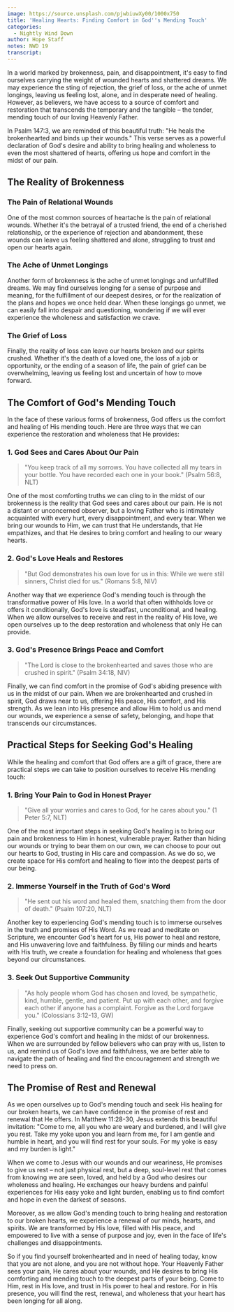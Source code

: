 ```yaml
---
image: https://source.unsplash.com/pjwbiuwXy00/1000x750
title: 'Healing Hearts: Finding Comfort in God''s Mending Touch'
categories:
  - Nightly Wind Down
author: Hope Staff
notes: NWD 19
transcript:
---
```

In a world marked by brokenness, pain, and disappointment, it's easy to find ourselves carrying the weight of wounded hearts and shattered dreams. We may experience the sting of rejection, the grief of loss, or the ache of unmet longings, leaving us feeling lost, alone, and in desperate need of healing. However, as believers, we have access to a source of comfort and restoration that transcends the temporary and the tangible – the tender, mending touch of our loving Heavenly Father.

In Psalm 147:3, we are reminded of this beautiful truth: "He heals the brokenhearted and binds up their wounds." This verse serves as a powerful declaration of God's desire and ability to bring healing and wholeness to even the most shattered of hearts, offering us hope and comfort in the midst of our pain.

## The Reality of Brokenness

### The Pain of Relational Wounds

One of the most common sources of heartache is the pain of relational wounds. Whether it's the betrayal of a trusted friend, the end of a cherished relationship, or the experience of rejection and abandonment, these wounds can leave us feeling shattered and alone, struggling to trust and open our hearts again.

### The Ache of Unmet Longings

Another form of brokenness is the ache of unmet longings and unfulfilled dreams. We may find ourselves longing for a sense of purpose and meaning, for the fulfillment of our deepest desires, or for the realization of the plans and hopes we once held dear. When these longings go unmet, we can easily fall into despair and questioning, wondering if we will ever experience the wholeness and satisfaction we crave.

### The Grief of Loss

Finally, the reality of loss can leave our hearts broken and our spirits crushed. Whether it's the death of a loved one, the loss of a job or opportunity, or the ending of a season of life, the pain of grief can be overwhelming, leaving us feeling lost and uncertain of how to move forward.

## The Comfort of God's Mending Touch

In the face of these various forms of brokenness, God offers us the comfort and healing of His mending touch. Here are three ways that we can experience the restoration and wholeness that He provides:

### 1\. God Sees and Cares About Our Pain

> "You keep track of all my sorrows. You have collected all my tears in your bottle. You have recorded each one in your book." (Psalm 56:8, NLT)

One of the most comforting truths we can cling to in the midst of our brokenness is the reality that God sees and cares about our pain. He is not a distant or unconcerned observer, but a loving Father who is intimately acquainted with every hurt, every disappointment, and every tear. When we bring our wounds to Him, we can trust that He understands, that He empathizes, and that He desires to bring comfort and healing to our weary hearts.

### 2\. God's Love Heals and Restores

> "But God demonstrates his own love for us in this: While we were still sinners, Christ died for us." (Romans 5:8, NIV)

Another way that we experience God's mending touch is through the transformative power of His love. In a world that often withholds love or offers it conditionally, God's love is steadfast, unconditional, and healing. When we allow ourselves to receive and rest in the reality of His love, we open ourselves up to the deep restoration and wholeness that only He can provide.

### 3\. God's Presence Brings Peace and Comfort

> "The Lord is close to the brokenhearted and saves those who are crushed in spirit." (Psalm 34:18, NIV)

Finally, we can find comfort in the promise of God's abiding presence with us in the midst of our pain. When we are brokenhearted and crushed in spirit, God draws near to us, offering His peace, His comfort, and His strength. As we lean into His presence and allow Him to hold us and mend our wounds, we experience a sense of safety, belonging, and hope that transcends our circumstances.

## Practical Steps for Seeking God's Healing

While the healing and comfort that God offers are a gift of grace, there are practical steps we can take to position ourselves to receive His mending touch:

### 1\. Bring Your Pain to God in Honest Prayer

> "Give all your worries and cares to God, for he cares about you." (1 Peter 5:7, NLT)

One of the most important steps in seeking God's healing is to bring our pain and brokenness to Him in honest, vulnerable prayer. Rather than hiding our wounds or trying to bear them on our own, we can choose to pour out our hearts to God, trusting in His care and compassion. As we do so, we create space for His comfort and healing to flow into the deepest parts of our being.

### 2\. Immerse Yourself in the Truth of God's Word

> "He sent out his word and healed them, snatching them from the door of death." (Psalm 107:20, NLT)

Another key to experiencing God's mending touch is to immerse ourselves in the truth and promises of His Word. As we read and meditate on Scripture, we encounter God's heart for us, His power to heal and restore, and His unwavering love and faithfulness. By filling our minds and hearts with His truth, we create a foundation for healing and wholeness that goes beyond our circumstances.

### 3\. Seek Out Supportive Community

> "As holy people whom God has chosen and loved, be sympathetic, kind, humble, gentle, and patient. Put up with each other, and forgive each other if anyone has a complaint. Forgive as the Lord forgave you." (Colossians 3:12-13, GW)

Finally, seeking out supportive community can be a powerful way to experience God's comfort and healing in the midst of our brokenness. When we are surrounded by fellow believers who can pray with us, listen to us, and remind us of God's love and faithfulness, we are better able to navigate the path of healing and find the encouragement and strength we need to press on.

## The Promise of Rest and Renewal

As we open ourselves up to God's mending touch and seek His healing for our broken hearts, we can have confidence in the promise of rest and renewal that He offers. In Matthew 11:28-30, Jesus extends this beautiful invitation: "Come to me, all you who are weary and burdened, and I will give you rest. Take my yoke upon you and learn from me, for I am gentle and humble in heart, and you will find rest for your souls. For my yoke is easy and my burden is light."

When we come to Jesus with our wounds and our weariness, He promises to give us rest – not just physical rest, but a deep, soul-level rest that comes from knowing we are seen, loved, and held by a God who desires our wholeness and healing. He exchanges our heavy burdens and painful experiences for His easy yoke and light burden, enabling us to find comfort and hope in even the darkest of seasons.

Moreover, as we allow God's mending touch to bring healing and restoration to our broken hearts, we experience a renewal of our minds, hearts, and spirits. We are transformed by His love, filled with His peace, and empowered to live with a sense of purpose and joy, even in the face of life's challenges and disappointments.

So if you find yourself brokenhearted and in need of healing today, know that you are not alone, and you are not without hope. Your Heavenly Father sees your pain, He cares about your wounds, and He desires to bring His comforting and mending touch to the deepest parts of your being. Come to Him, rest in His love, and trust in His power to heal and restore. For in His presence, you will find the rest, renewal, and wholeness that your heart has been longing for all along.